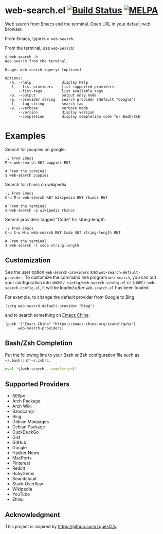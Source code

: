 # web-search.el [![Build Status](https://travis-ci.org/xuchunyang/web-search.el.svg?branch=master)](https://travis-ci.org/xuchunyang/web-search.el) [![MELPA](https://melpa.org/packages/web-search-badge.svg)](https://melpa.org/#/web-search)

Web search from Emacs and the terminal. Open URL in your default web browser.

From Emacs, type `M-x web-search`.

From the terminal, use `web-search`:

```
$ web-search -h
Web search from the terminal.

Usage: web-search <query> [options]

Options:
  -h, --help              display help
  -l, --list-providers    list supported providers
      --list-tags         list available tags
  -o, --output            output only mode
  -p, --provider string   search provider (default "Google")
  -t, --tag string        search tag
  -v, --verbose           verbose mode
      --version           display version
      --completion        display completion code for Bash/Zsh

```

# Examples

Search for puppies on google.
```
;; From Emacs
M-x web-search RET puppies RET

# From the terminal
$ web-search puppies
```

Search for rhinos on wikipedia
```
;; From Emacs
C-u M-x web-search RET Wikipedia RET rhinos RET

# From the terminal
$ web-search -p wikipedia rhinos
```

Search providers tagged "Code" for string-length.
```
;; From Emacs
C-u C-u M-x web-search RET Code RET string-length RET

# From the terminal
$ web-search -t code string-length
```

## Customization

See the user option `web-search-providers` and `web-search-default-provider`. To
customize the command line program `web-search`, you can put your configuration
into `$HOME/.config/web-search-config.el` or `$HOME/.web-search-config.el`, it
will be loaded *after* `web-search.el` has been loaded.

For example, to change the default provider from Google to Bing:

```elisp
(setq web-search-default-provider "Bing")
```

and to search something on [Emacs China](https://emacs-china.org/):

```elisp
(push '("Emacs China" "https://emacs-china.org/search?q=%s")
      web-search-providers)
```

## Bash/Zsh Completion

Put the following line to your Bash or Zsh configuration file such as `~/.bashrc`
or `~/.zshrc`.

```sh
eval "$(web-search --completion)"
```

## Supported Providers

<!-- (dolist (p web-search-providers) (insert "* " (car p) "\n")) -->
* 500px
* Arch Package
* Arch Wiki
* Bandcamp
* Bing
* Debian Manpages
* Debian Package
* DuckDuckGo
* Gist
* GitHub
* Google
* Hacker News
* MacPorts
* Pinterest
* Reddit
* RubyGems
* Soundcloud
* Stack Overflow
* Wikipedia
* YouTube
* Zhihu

## Acknowledgment

This project is inspired by https://github.com/zquestz/s.
